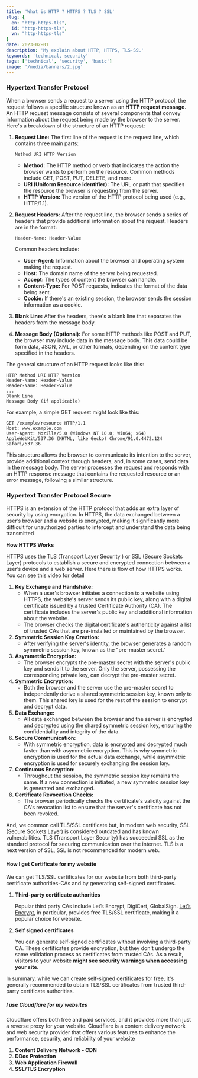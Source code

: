```yaml
---
title: 'What is HTTP ? HTTPS ? TLS ? SSL'
slug: {
  en: "http-https-tls",
  id: "http-https-tls",
  vn: "http-https-tls"
}
date: 2023-02-01
description: 'My explain about HTTP, HTTPS, TLS-SSL'
keywords: 'technical, security'
tags: ['technical', 'security', 'basic']
image: '/media/banners/2.jpg'
---
```

### Hypertext Transfer Protocol

When a browser sends a request to a server using the HTTP protocol, the request follows a specific structure known as an **HTTP request message**. An HTTP request message consists of several components that convey information about the request being made by the browser to the server. Here's a breakdown of the structure of an HTTP request:

1. **Request Line:**
The first line of the request is the request line, which contains three main parts:

    ```
    Method URI HTTP Version

    ```

    - **Method:** The HTTP method or verb that indicates the action the browser wants to perform on the resource. Common methods include GET, POST, PUT, DELETE, and more.
    - **URI (Uniform Resource Identifier):** The URL or path that specifies the resource the browser is requesting from the server.
    - **HTTP Version:** The version of the HTTP protocol being used (e.g., HTTP/1.1).
2. **Request Headers:**
After the request line, the browser sends a series of headers that provide additional information about the request. Headers are in the format:

    ```
    Header-Name: Header-Value

    ```

    Common headers include:

    - **User-Agent:** Information about the browser and operating system making the request.
    - **Host:** The domain name of the server being requested.
    - **Accept:** The types of content the browser can handle.
    - **Content-Type:** For POST requests, indicates the format of the data being sent.
    - **Cookie:** If there's an existing session, the browser sends the session information as a cookie.
3. **Blank Line:**
After the headers, there's a blank line that separates the headers from the message body.
4. **Message Body (Optional):**
For some HTTP methods like POST and PUT, the browser may include data in the message body. This data could be form data, JSON, XML, or other formats, depending on the content type specified in the headers.

The general structure of an HTTP request looks like this:

```shell
HTTP Method URI HTTP Version
Header-Name: Header-Value
Header-Name: Header-Value
...
Blank Line
Message Body (if applicable)

```

For example, a simple GET request might look like this:

```shell
GET /example/resource HTTP/1.1
Host: www.example.com
User-Agent: Mozilla/5.0 (Windows NT 10.0; Win64; x64) AppleWebKit/537.36 (KHTML, like Gecko) Chrome/91.0.4472.124 Safari/537.36

```

This structure allows the browser to communicate its intention to the server, provide additional context through headers, and, in some cases, send data in the message body. The server processes the request and responds with an HTTP response message that contains the requested resource or an error message, following a similar structure.

### Hypertext Transfer Protocol Secure

HTTPS is an extension of the HTTP protocol that adds an extra layer of security by using encryption. In HTTPS, the data exchanged between a user’s browser and a website is encrypted, making it significantly more difficult for unauthorized parties to intercept and understand the data being transmitted

**How HTTPS Works**

HTTPS uses the TLS (Transport Layer Security ) or SSL (Secure Sockets Layer) protocols to establish a secure and encrypted connection between a user’s device and a web server. Here there is flow of how HTTPS works. You can see this video for detail

1. **Key Exchange and Handshake:**
    - When a user's browser initiates a connection to a website using HTTPS, the website's server sends its public key, along with a digital certificate issued by a trusted Certificate Authority (CA). The certificate includes the server's public key and additional information about the website.
    - The browser checks the digital certificate's authenticity against a list of trusted CAs that are pre-installed or maintained by the browser.
2. **Symmetric Session Key Creation:**
    - After verifying the server's identity, the browser generates a random symmetric session key, known as the "pre-master secret."
3. **Asymmetric Encryption:**
    - The browser encrypts the pre-master secret with the server's public key and sends it to the server. Only the server, possessing the corresponding private key, can decrypt the pre-master secret.
4. **Symmetric Encryption:**
    - Both the browser and the server use the pre-master secret to independently derive a shared symmetric session key, known only to them. This shared key is used for the rest of the session to encrypt and decrypt data.
5. **Data Exchange:**
    - All data exchanged between the browser and the server is encrypted and decrypted using the shared symmetric session key, ensuring the confidentiality and integrity of the data.
6. **Secure Communication:**
    - With symmetric encryption, data is encrypted and decrypted much faster than with asymmetric encryption. This is why symmetric encryption is used for the actual data exchange, while asymmetric encryption is used for securely exchanging the session key.
7. **Continuous Encryption:**
    - Throughout the session, the symmetric session key remains the same. If a new connection is initiated, a new symmetric session key is generated and exchanged.
8. **Certificate Revocation Checks:**
    - The browser periodically checks the certificate's validity against the CA's revocation list to ensure that the server's certificate has not been revoked.

And, we common call TLS/SSL certificate but, In modern web security, SSL (Secure Sockets Layer) is considered outdated and has known vulnerabilities. TLS (Transport Layer Security) has succeeded SSL as the standard protocol for securing communication over the internet. TLS is a next version of SSL, SSL is not recommended for modern web.

#### How I get Certificate for my website

We can get TLS/SSL certificates for our website from both third-party certificate authorities-CAs and by generating self-signed certificates.

1. **Third-party certificate authorities**

    Popular third party CAs include Let’s Encrypt, DigiCert, GlobalSign. [Let’s Encrypt](https://letsencrypt.org/vi/), in particular, provides free TLS/SSL certificate, making it a popular choice for website.

2. **Self signed certificates**

    You can generate self-signed certificates without involving a third-party CA. These certificates provide encryption, but they don't undergo the same validation process as certificates from trusted CAs. As a result, visitors to your website **might see security warnings when accessing your site.**


In summary, while we can create self-signed certificates for free, it's generally recommended to obtain TLS/SSL certificates from trusted third-party certificate authorities.

##### I use Cloudflare for my websites

Cloudflare offers both free and paid services, and it provides more than just a reverse proxy for your website. Cloudflare is a content delivery network and web security provider that offers various features to enhance the performance, security, and reliability of your website

1. **Content Delivery Network - CDN**
2. **DDos Protection**
3. **Web Application Firewall**
4. **SSL/TLS Encryption**

